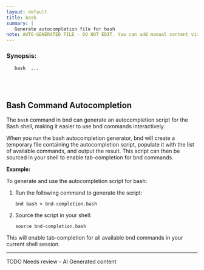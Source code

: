 ```yaml
---
layout: default
title: bash
summary: |
   Generate autocompletion file for bash
note: AUTO-GENERATED FILE - DO NOT EDIT. You can add manual content via same filename in _ext sub-folder. 
---
```


### Synopsis: 
	   bash  ...


<!-- Manual content from: ext/bash.md --><br /><br />
## Bash Command Autocompletion

The `bash` command in bnd can generate an autocompletion script for the Bash shell, making it easier to use bnd commands interactively.

When you run the bash autocompletion generator, bnd will create a temporary file containing the autocompletion script, populate it with the list of available commands, and output the result. This script can then be sourced in your shell to enable tab-completion for bnd commands.

**Example:**

To generate and use the autocompletion script for bash:

1. Run the following command to generate the script:
   ```
   bnd bash > bnd-completion.bash
   ```
2. Source the script in your shell:
   ```
   source bnd-completion.bash
   ```

This will enable tab-completion for all available bnd commands in your current shell session.


<hr />
TODO Needs review - AI Generated content
